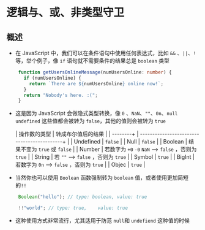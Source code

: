 # 逻辑与、或、非类型守卫

## 概述

+ 在 JavaScript 中，我们可以在条件语句中使用任何表达式，比如 `&&` 、`||`、`!` 等，举个例子，像 `if` 语句就不需要条件的结果总是 `boolean` 类型

   ```ts
    function getUsersOnlineMessage(numUsersOnline: number) {
      if (numUsersOnline) {
        return `There are ${numUsersOnline} online now!`;
      }
      return "Nobody's here. :(";
    }
    ```

+ 这是因为 JavaScript 会做隐式类型转换，像 `0` 、`NaN`、`""`、`0n`、`null` `undefined` 这些值都会被转为 `false`，其他的值则会被转为 `true`

    | 操作数的类型    | 转成布尔值后的结果                                    |
    | --------+ | -------------------------------------------+ |
    | Undefined | `false`                                      |
    | Null      | `false`                                      |
    | Boolean   | 结果不变为 `true` 或 `false`                       |
    | Number    | 若数字为 `+0` `-0` `NaN` —> `false`  ，否则为 `true` |
    | String    | 若 `""` —> `false`  ，否则为 `true`               |
    | Symbol    | `true`                                       |
    | BigInt    | 若数字为 `0n` —> `false`  ，否则为 `true`            |
    | Objec     | `true`                                       |

+ 当然你也可以使用 `Boolean` 函数强制转为 `boolean` 值，或者使用更加简短的`!!`

   ```ts
    Boolean("hello"); // type: boolean, value: true

    !!"world"; // type: true,    value: true
    ```

+ 这种使用方式非常流行，尤其适用于防范 `null`和 `undefiend` 这种值的时候
